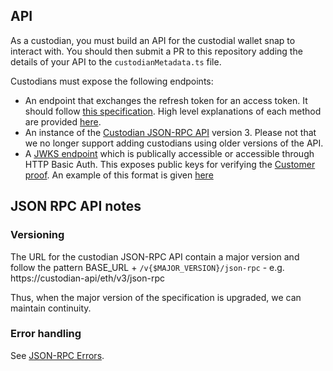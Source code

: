 ## API

As a custodian, you must build an API for the custodial wallet snap to interact with. You should then submit a PR to this repository adding the details of your API to the `custodianMetadata.ts` file.

Custodians must expose the following endpoints:

- An endpoint that exchanges the refresh token for an access token. It should follow [this specification](../../authentication/). High level explanations of each method are provided [here](../methods).
- An instance of the [Custodian JSON-RPC API](https://consensys-vertical-apps.github.io/ethereum-custodian-api/) version 3. Please not that we no longer support adding custodians using older versions of the API.
- A [JWKS endpoint](https://datatracker.ietf.org/doc/html/rfc7517) which is publically accessible or accessible through HTTP Basic Auth. This exposes public keys for verifying the [Customer proof](../customer-proof). An example of this format is given [here](https://codefi.eu.auth0.com/.well-known/jwks.json)

## JSON RPC API notes

### Versioning

The URL for the custodian JSON-RPC API contain a major version and follow the pattern BASE_URL + `/v{$MAJOR_VERSION}/json-rpc` - e.g. https://custodian-api/eth/v3/json-rpc

Thus, when the major version of the specification is upgraded, we can maintain continuity.

### Error handling

See [JSON-RPC Errors](../errors).